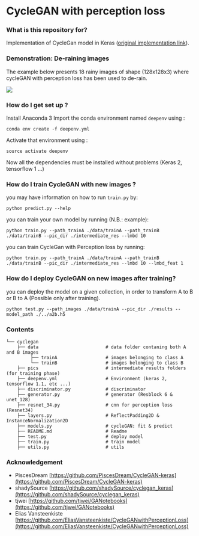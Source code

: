 # CycleGAN with perception loss #

### What is this repository for? 
Implementation of CycleGan model in Keras ([original implementation link](https://github.com/junyanz/CycleGAN)). 

### Demonstration: De-raining images 
The example below presents 18 rainy images of shape (128x128x3) where cycleGAN with perception loss has been used to de-rain.

![](https://github.com/HagopB/cyclegan/blob/master/pics/demo_perc_loss.png)

### How do I get set up ?  
Install Anaconda 3
Import the conda environment named `deepenv` using : 
```
conda env create -f deepenv.yml
```

Activate that environment using :
```
source activate deepenv
```
Now all the dependencies must be installed without problems (Keras 2, tensorflow 1 ...)

### How do I train CycleGAN with new images ?
you may have information on how to run ```train.py``` by:
```
python predict.py --help
```
you can train your own model by running (N.B.: example):
```
python train.py --path_trainA ./data/trainA --path_trainB ./data/trainB --pic_dir ./intermediate_res --lmbd 10
```
you can train CycleGan with Perception loss by running:
```
python train.py --path_trainA ./data/trainA --path_trainB ./data/trainB --pic_dir ./intermediate_res --lmbd 10 --lmbd_feat 1
```
### How do I deploy CycleGAN on new images after training?
you can deploy the model on a given collection, in order to transform A to B or B to A (Possible only after training).
```
python test.py --path_images ./data/trainA --pic_dir ./results --model_path ./../a2b.h5
```
### Contents
```
└── cyclegan
    ├── data                         # data folder contaning both A and B images
         ├── trainA                  # images belonging to class A
         └── trainB                  # images belonging to class B
    ├── pics                         # intermediate results folders (for training phase)
    ├── deepenv.yml                  # Environment (keras 2, tensorflow 1.1, etc ...)
    ├── discriminator.py             # discriminator
    ├── generator.py                 # generator (Resblock 6 & unet_128)
    ├── resnet_34.py                 # cnn for perception loss (Resnet34)
    ├── layers.py                    # ReflectPadding2D & InstanceNormalization2D
    ├── models.py                    # cycleGAN: fit & predict
    ├── README.md                    # Readme
    ├── test.py                      # deploy model
    ├── train.py                     # train model
    ├── utils.py                     # utils

```
### Acknowledgement
* PiscesDream [https://github.com/PiscesDream/CycleGAN-keras](https://github.com/PiscesDream/CycleGAN-keras)
* shadySource [https://github.com/shadySource/cyclegan_keras](https://github.com/shadySource/cyclegan_keras)
* tjwei [https://github.com/tjwei/GANotebooks](https://github.com/tjwei/GANotebooks)
* Elias Vansteenkiste [https://github.com/EliasVansteenkiste/CycleGANwithPerceptionLoss](https://github.com/EliasVansteenkiste/CycleGANwithPerceptionLoss)



